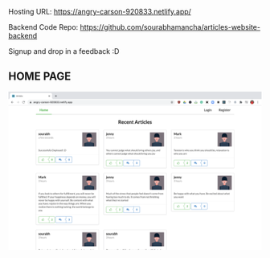 Hosting URL: https://angry-carson-920833.netlify.app/

Backend Code Repo: https://github.com/sourabhamancha/articles-website-backend

Signup and drop in a feedback :D

## HOME PAGE

![Home](home.png)
